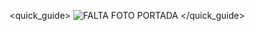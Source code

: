 <quick_guide>
![FALTA FOTO PORTADA](http://static.energysistem.com/images/manuals/39903/5458f1f76f6fc.jpg)
</quick_guide>

